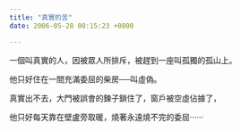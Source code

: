 ```yaml
---
title: "真實的苦"
date: 2006-05-28 00:15:23 +0800

---
```



一個叫真實的人，因被眾人所排斥，被趕到一座叫孤獨的孤山上。

他只好住在一間充滿委屈的柴房──叫虛偽。 



真實出不去，大門被誤會的鍊子鎖住了，窗戶被空虛佔據了，

他只好每天靠在壁盧旁取暖，燒著永遠燒不完的委屈‧‧‧‧‧‧


